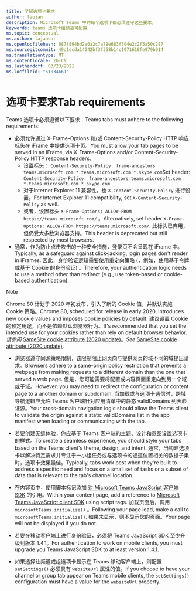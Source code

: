```yaml
---
title: 了解选项卡要求
author: laujan
description: Microsoft Teams 中的每个选项卡都必须遵守这些要求。
keywords: teams 选项卡组频道可配置
ms.topic: conceptual
ms.author: lajanuar
ms.openlocfilehash: 087f894bd2a0a2c7a79e683f504e2c2f5a50c287
ms.sourcegitcommit: 49d1ecda14042bf3f368b14c1971618fe979b914
ms.translationtype: MT
ms.contentlocale: zh-CN
ms.lasthandoff: 03/23/2021
ms.locfileid: "51034661"
---
```

# <a name="tab-requirements"></a><span data-ttu-id="178fe-104">选项卡要求</span><span class="sxs-lookup"><span data-stu-id="178fe-104">Tab requirements</span></span>

<span data-ttu-id="178fe-105">Teams 选项卡必须遵循以下要求：</span><span class="sxs-lookup"><span data-stu-id="178fe-105">Teams tabs must adhere to the following requirements:</span></span>

* <span data-ttu-id="178fe-106">必须允许通过 X-Frame-Options 和/或 Content-Security-Policy HTTP 响应标头在 iFrame 中提供选项卡页。</span><span class="sxs-lookup"><span data-stu-id="178fe-106">You must allow your tab pages to be served in an iFrame, via X-Frame-Options and/or Content-Security-Policy HTTP response headers.</span></span>
  * <span data-ttu-id="178fe-107">设置标头： `Content-Security-Policy: frame-ancestors teams.microsoft.com *.teams.microsoft.com *.skype.com`</span><span class="sxs-lookup"><span data-stu-id="178fe-107">Set header: `Content-Security-Policy: frame-ancestors teams.microsoft.com *.teams.microsoft.com *.skype.com`</span></span>
  * <span data-ttu-id="178fe-108">对于Internet Explorer 11 兼容性，也 `X-Content-Security-Policy` 进行设置。</span><span class="sxs-lookup"><span data-stu-id="178fe-108">For Internet Explorer 11 compatibility, set `X-Content-Security-Policy` as well.</span></span>
  * <span data-ttu-id="178fe-109">或者，设置标头 `X-Frame-Options: ALLOW-FROM https://teams.microsoft.com/` 。</span><span class="sxs-lookup"><span data-stu-id="178fe-109">Alternatively, set header `X-Frame-Options: ALLOW-FROM https://teams.microsoft.com/`.</span></span> <span data-ttu-id="178fe-110">此标头已弃用，但仍受大多数浏览器支持。</span><span class="sxs-lookup"><span data-stu-id="178fe-110">This header is deprecated but still respected by most browsers.</span></span>
* <span data-ttu-id="178fe-111">通常，作为防止点击攻击的一种安全措施，登录页不会呈现在 iFrame 中。</span><span class="sxs-lookup"><span data-stu-id="178fe-111">Typically, as a safeguard against click-jacking, login pages don't render in iFrames.</span></span> <span data-ttu-id="178fe-112">因此，身份验证逻辑需要使用重定向策略 (，例如，使用基于令牌或基于 Cookie 的身份验证) 。</span><span class="sxs-lookup"><span data-stu-id="178fe-112">Therefore, your authentication logic needs to use a method other than redirect (e.g., use token-based or cookie-based authentication).</span></span>

> [!NOTE]
> <span data-ttu-id="178fe-113">Chrome 80 计划于 2020 年初发布，引入了新的 Cookie 值，并默认实施 Cookie 策略。</span><span class="sxs-lookup"><span data-stu-id="178fe-113">Chrome 80, scheduled for release in early 2020, introduces new cookie values and imposes cookie policies by default.</span></span> <span data-ttu-id="178fe-114">建议设置 Cookie 的预定用途，而不是依赖默认浏览器行为。</span><span class="sxs-lookup"><span data-stu-id="178fe-114">It's recommended that you set the intended use for your cookies rather than rely on default browser behavior.</span></span> <span data-ttu-id="178fe-115">*请参阅* [SameSite cookie attribute (2020 update)](../../resources/samesite-cookie-update.md)。</span><span class="sxs-lookup"><span data-stu-id="178fe-115">*See* [SameSite cookie attribute (2020 update)](../../resources/samesite-cookie-update.md).</span></span>

* <span data-ttu-id="178fe-116">浏览器遵守同源策略限制，该限制阻止网页向与提供网页的域不同的域提出请求。</span><span class="sxs-lookup"><span data-stu-id="178fe-116">Browsers adhere to a same-origin policy restriction that prevents a webpage from making requests to a different domain than the one that served a web page.</span></span> <span data-ttu-id="178fe-117">但是，您可能需要将配置或内容页面重定向到另一个域或子域。</span><span class="sxs-lookup"><span data-stu-id="178fe-117">However, you may need to redirect the configuration or content page to a another domain or subdomain.</span></span> <span data-ttu-id="178fe-118">当加载或与选项卡通信时，跨域导航逻辑应允许 Teams 客户端针对应用清单中的静态 validDomains 列表验证源。</span><span class="sxs-lookup"><span data-stu-id="178fe-118">Your cross-domain navigation logic should allow the Teams client to validate the origin against a static validDomains list in the app manifest when loading or communicating with the tab.</span></span>

* <span data-ttu-id="178fe-119">若要创建无缝体验，你应基于 Teams 客户端的主题、设计和意图设置选项卡的样式。</span><span class="sxs-lookup"><span data-stu-id="178fe-119">To create a seamless experience, you should style your tabs based on the Teams client's theme, design, and intent.</span></span> <span data-ttu-id="178fe-120">通常，当构建选项卡以解决特定需求并专注于一小组任务或与选项卡的通道位置相关的数据子集时，选项卡效果最佳。</span><span class="sxs-lookup"><span data-stu-id="178fe-120">Typically, tabs work best when they're built to address a specific need and focus on a small set of tasks or a subset of data that is relevant to the tab's channel location.</span></span>

* <span data-ttu-id="178fe-121">在内容页中，使用脚本标记添加 [对 Microsoft Teams JavaScript 客户端 SDK](/javascript/api/overview/msteams-client) 的引用。</span><span class="sxs-lookup"><span data-stu-id="178fe-121">Within your content page, add a reference to [Microsoft Teams JavaScript client SDK](/javascript/api/overview/msteams-client) using script tags.</span></span> <span data-ttu-id="178fe-122">加载页面后，调用 `microsoftTeams.initialize()` 。</span><span class="sxs-lookup"><span data-stu-id="178fe-122">Following your page load, make a call to `microsoftTeams.initialize()`.</span></span> <span data-ttu-id="178fe-123">如果未显示，则不显示您的页面。</span><span class="sxs-lookup"><span data-stu-id="178fe-123">Your page will not be displayed if you do not.</span></span>

* <span data-ttu-id="178fe-124">若要在移动客户端上进行身份验证，必须将 Teams JavaScript SDK 至少升级到版本 1.4.1。</span><span class="sxs-lookup"><span data-stu-id="178fe-124">For authentication to work on mobile clients, you must upgrade you Teams JavaScript SDK to at least version 1.4.1.</span></span>

* <span data-ttu-id="178fe-125">如果选择让频道或组选项卡显示在 Teams 移动客户端上，则配置 `setSettings()` 必须具有 `websiteUrl` 属性的值。</span><span class="sxs-lookup"><span data-stu-id="178fe-125">If you choose to have your channel or group tab appear on Teams mobile clients, the `setSettings()` configuration must have a value for the `websiteUrl` property.</span></span>